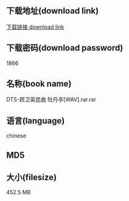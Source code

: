 ## 下载地址(download link)
[下载链接 download link](https://voluble-croquembouche-d321dc.netlify.app/?s=DTS-%E9%A1%BE%E5%8D%AB%E8%8B%B1%E6%98%86%E6%9B%B2+%E7%89%A1%E4%B8%B9%E4%BA%AD%5BWAV%5D.rar)

## 下载密码(download password)
1866

## 名称(book name)
DTS-顾卫英昆曲 牡丹亭[WAV].rar.rar

## 语言(language)
chinese

## MD5


## 大小(filesize)
452.5 MB
